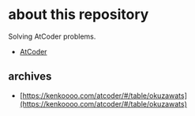 # about this repository

Solving AtCoder problems.

- [AtCoder](https://atcoder.jp/?lang=en)

## archives

- [https://kenkoooo.com/atcoder/#/table/okuzawats](https://kenkoooo.com/atcoder/#/table/okuzawats)
